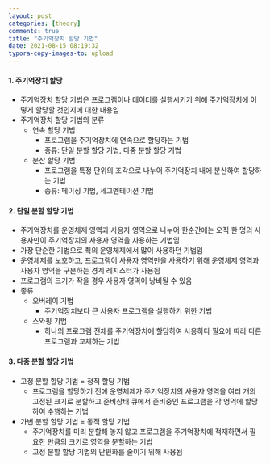 ```yaml
---
layout: post
categories: [theory]
comments: true
title: "주기억장치 할당 기법"
date: 2021-08-15 08:19:32
typora-copy-images-to: upload
---
```


#### 1. 주기억장치 할당

- 주기억장치 할당 기법은 프로그램이나 데이터를 실행시키기 위해 주기억장치에 어떻게 할당할 것인지에 대한 내용임
- 주기억장치 할당 기법의 분류
  - 연속 할당 기법
    - 프로그램을 주기억장치에 연속으로 할당하는 기법
    - 종류: 단일 분할 할당 기법, 다중 분할 할당 기법
  - 분산 할당 기법
    - 프로그램을 특정 단위의 조각으로 나누어 주기억장치 내에 분산하여 할당하는 기법
    - 종류: 페이징 기법, 세그멘테이션 기법

#### 2. 단일 분할 할당 기법

- 주기억장치를 운영체제 영역과 사용자 영역으로 나누어 한순간에는 오직 한 명의 사용자만이 주기억장치의 사용자 영역을 사용하는 기법임
- 가장 단순한 기법으로 쵝의 운영체제에서 많이 사용하던 기법임
- 운영체제를 보호하고, 프로그램이 사용자 영역만을 사용하기 위해 운영체제 영역과 사용자 영역을 구분하는 경계 레지스터가 사용됨
- 프로그램의 크기가 작을 경우 사용자 영역이 낭비될 수 있음
- 종류
  - 오버레이 기법	
    - 주기억장치보다 큰 사용자 프로그램을 실행하기 위한 기법
  - 스와핑 기법
    - 하나의 프로그램 전체를 주기억장치에 할당하여 사용하다 필요에 따라 다른 프로그램과 교체하는 기법

#### 3. 다중 분할 할당 기법

- 고정 분할 할당 기법 = 정적 할당 기법
  - 프로그램을 할당하기 전에 운영체제가 주기억장치의 사용자 영역을 여러 개의 고정된 크기로 분할하고 준비상태 큐에서 준비중인 프로그램을 각 영역에 할당하여 수행하는 기법
- 가변 분할 할당 기법 = 동적 할당 기법
  - 주기억장치를 미리 분할해 놓지 않고 프로그램을 주기억장치에 적재하면서 필요한 만큼의 크기로 영역을 분할하는 기법
  - 고정 분할 할당 기법의 단편화를 줄이기 위해 사용됨